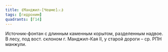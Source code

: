 ```yaml
---
title: ⦗Манджил-[Чешме]⒯⦘
tags: [гидроним]
quadrants: [Г14]
---
```


Источник-фонтан с длинным каменным корытом, разделенным надвое. В лесу, под
вост. склоном г. Манджил-Кая II, у старой дороги – ср. РПН манжули.
